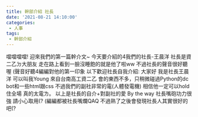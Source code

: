 ```yaml
---
title: 幹部介紹 社長
date: '2021-08-21 14:10:00'
categories:
 - 人事
tags:
 - 幹部介紹
---
```


噹噹噹噹!
迎來我們的第一篇幹介文~
今天要介紹的4我們的社長-王晨洋
社長是資二乙ㄉ大朋友
走在路上看到一臉沒睡飽的就是他了啦ww
不過社長的聲音很好聽喔
(聲音好聽4編編對他的第一印象
以下歡迎社長自我介紹:
大家好 我是社長王晨洋
可以叫我Young
來自台南高工資二乙
會的東西不多，只稍微碰過Python的dc bot和一些html跟css
不過我們的副社非常的電(人體發電機)
相信他一定可以hold住全場
真的太電ㄌ。
以上是社長的自介+對副社的愛
By the way
社長嘴砲功力很強 請小心取用(?
(編編都被社長嘴爛QAQ
不過熟了之後會發現社長人其實很好的 吧(?